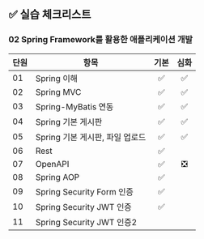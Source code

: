 ## ✅ 실습 체크리스트

### 02 Spring Framework를 활용한 애플리케이션 개발

| 단원 | 항목                            | 기본 | 심화 |
| ---- | ------------------------------- | :--: | :--: |
| 01   | Spring 이해                     |  ✅  |  ✅  |
| 02   | Spring MVC                      |  ✅  |  ✅  |
| 03   | Spring-MyBatis 연동             |  ✅  |  ✅  |
| 04   | Spring 기본 게시판              |  ✅  |  ✅  |
| 05   | Spring 기본 게시판, 파일 업로드 |  ✅  |  ✅  |
| 06   | Rest                            |  ✅  |      |
| 07   | OpenAPI                         |  ✅  |  ❎  |
| 08   | Spring AOP                      |  ✅  |      |
| 09   | Spring Security Form 인증       |  ✅  |      |
| 10   | Spring Security JWT 인증        |  ✅  |      |
| 11   | Spring Security JWT 인증2       |      |      |
